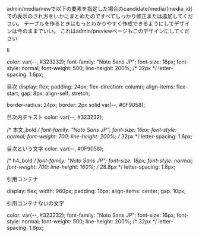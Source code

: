 admin/media/newで以下の要素を指定した場合のcandidate/media/[media_id]での表示のされ方をいかにまとめたのですべてしっかり修正または追加してください。
テーブルを作るときはもっとわかりやすく作成できるようにしてデザインは今のままでいい。
これはadmin/previewページもこのデザインにしてください

li

color: var(--, #323232);
font-family: "Noto Sans JP";
font-size: 16px;
font-style: normal;
font-weight: 500;
line-height: 200%; /* 32px */
letter-spacing: 1.6px;

目次
display: flex;
padding: 24px;
flex-direction: column;
align-items: flex-start;
gap: 8px;
align-self: stretch;

border-radius: 24px;
border: 2px solid var(--, #0F9058);

目次内テキスト
color: var(--, #323232);

/* 本文_bold */
font-family: "Noto Sans JP";
font-size: 16px;
font-style: normal;
font-weight: 700;
line-height: 200%; /* 32px */
letter-spacing: 1.6px;

目次という文字
color: var(--, #0F9058);

/* h4_bold */
font-family: "Noto Sans JP";
font-size: 18px;
font-style: normal;
font-weight: 700;
line-height: 160%; /* 28.8px */
letter-spacing: 1.8px;

引用コンテナ

display: flex;
width: 960px;
padding: 16px;
align-items: center;
gap: 10px;

引用コンテナないの文字

color: var(--, #323232);
font-family: "Noto Sans JP";
font-size: 16px;
font-style: normal;
font-weight: 500;
line-height: 200%; /* 32px */
letter-spacing: 1.6px;

